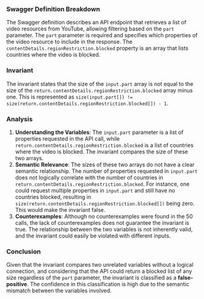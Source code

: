 ### Swagger Definition Breakdown
The Swagger definition describes an API endpoint that retrieves a list of video resources from YouTube, allowing filtering based on the `part` parameter. The `part` parameter is required and specifies which properties of the video resource to include in the response. The `contentDetails.regionRestriction.blocked` property is an array that lists countries where the video is blocked.

### Invariant
The invariant states that the size of the `input.part` array is not equal to the size of the `return.contentDetails.regionRestriction.blocked` array minus one. This is represented as `size(input.part[]) != size(return.contentDetails.regionRestriction.blocked[]) - 1`.

### Analysis
1. **Understanding the Variables**: The `input.part` parameter is a list of properties requested in the API call, while `return.contentDetails.regionRestriction.blocked` is a list of countries where the video is blocked. The invariant compares the size of these two arrays.
2. **Semantic Relevance**: The sizes of these two arrays do not have a clear semantic relationship. The number of properties requested in `input.part` does not logically correlate with the number of countries in `return.contentDetails.regionRestriction.blocked`. For instance, one could request multiple properties in `input.part` and still have no countries blocked, resulting in `size(return.contentDetails.regionRestriction.blocked[])` being zero. This would make the invariant false.
3. **Counterexamples**: Although no counterexamples were found in the 50 calls, the lack of counterexamples does not guarantee the invariant is true. The relationship between the two variables is not inherently valid, and the invariant could easily be violated with different inputs.

### Conclusion
Given that the invariant compares two unrelated variables without a logical connection, and considering that the API could return a blocked list of any size regardless of the `part` parameter, the invariant is classified as a **false-positive**. The confidence in this classification is high due to the semantic mismatch between the variables involved.
